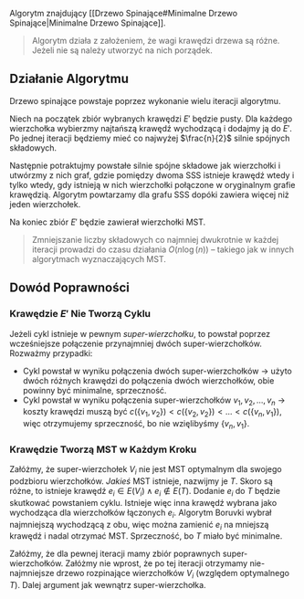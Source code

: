 Algorytm znajdujący [[Drzewo Spinające#Minimalne Drzewo Spinające|Minimalne Drzewo Spinające]].

> Algorytm działa z założeniem, że wagi krawędzi drzewa są różne. Jeżeli nie są należy utworzyć na nich porządek.

## Działanie Algorytmu

Drzewo spinające powstaje poprzez wykonanie wielu iteracji algorytmu.

Niech na początek zbiór wybranych krawędzi $E'$ będzie pusty.
Dla każdego wierzchołka wybierzmy najtańszą krawędź wychodzącą i dodajmy ją do $E'$. Po jednej iteracji będziemy mieć co najwyżej $\frac{n}{2}$ silnie spójnych składowych.

Następnie potraktujmy powstałe silnie spójne składowe jak wierzchołki i utwórzmy z nich graf, gdzie pomiędzy dwoma SSS istnieje krawędź wtedy i tylko wtedy, gdy istnieją w nich wierzchołki połączone w oryginalnym grafie krawędzią.
Algorytm powtarzamy dla grafu SSS dopóki zawiera więcej niż jeden wierzchołek.

Na koniec zbiór $E'$ będzie zawierał wierzchołki MST.

> Zmniejszanie liczby składowych co najmniej dwukrotnie w każdej iteracji prowadzi do czasu działania $O(n\log(n))$ – takiego jak w innych algorytmach wyznaczających MST.

## Dowód Poprawności

### Krawędzie $E'$ Nie Tworzą Cyklu

Jeżeli cykl istnieje w pewnym *super-wierzchołku*, to powstał poprzez wcześniejsze połączenie przynajmniej dwóch super-wierzchołków. Rozważmy przypadki:

- Cykl powstał w wyniku połączenia dwóch super-wierzchołków -> użyto dwóch różnych krawędzi do połączenia dwóch wierzchołków, obie powinny być minimalne, sprzeczność.
- Cykl powstał w wyniku połączenia super-wierzchołków $v_{1},v_{2},\dots,v_{n}$ -> koszty krawędzi muszą być $c(\{v_{1},v_{2}\}) < c(\{v_{2},v_{2}\}) < \dots < c(\{v_{n},v_{1}\})$, więc otrzymujemy sprzeczność, bo nie wzięlibyśmy $\{v_{n},v_{1}\}$.

### Krawędzie Tworzą MST w Każdym Kroku

Załóżmy, że super-wierzchołek $V_{i}$ nie jest MST optymalnym dla swojego podzbioru wierzchołków. *Jakieś* MST istnieje, nazwijmy je $T$. Skoro są różne, to istnieje krawędź $e_{i}\in E(V_{i})\land e_{i}\notin E(T)$. Dodanie $e_{i}$ do $T$ będzie skutkować powstaniem cyklu. Istnieje więc inna krawędź wybrana jako wychodząca dla wierzchołków łączonych $e_{i}$. Algorytm Boruvki wybrał najmniejszą wychodzącą z obu, więc można zamienić $e_{i}$ na mniejszą krawędź i nadal otrzymać MST. Sprzeczność, bo $T$ miało być minimalne.

Załóżmy, że dla pewnej iteracji mamy zbiór poprawnych super-wierzchołków. Załóżmy nie wprost, że po tej iteracji otrzymamy nie-najmniejsze drzewo rozpinające wierzchołków $V_{i}$ (względem optymalnego $T$).
Dalej argument jak wewnątrz super-wierzchołka.